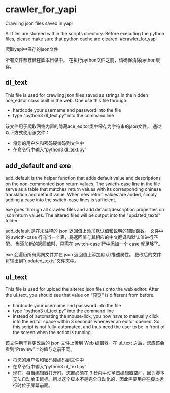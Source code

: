 # crawler_for_yapi
Crawling json files saved in yapi

All files are storeed within the scripts directory.
Before executing the python files, please make sure that python cache are cleared.
#crawler_for_yapi

爬取yapi中保存的json文件

所有文件都存储在脚本目录中。
在执行python文件之前，请确保清除python缓存。

dl_text
-
  This file is used for crawling json files saved as strings in the hidden ace_editor class built in the web.
  One use this file through:
  - hardcode your username and password into the file
  - type "python3 dl_text.py" into the command line

  该文件用于爬取网络内置的隐藏ace_editor类中保存为字符串的json文件。
  通过以下方式使用该文件：
  - 将您的用户名和密码硬编码到文件中
  - 在命令行中输入“python3 dl_text.py”

add_default and exe
-
add_default is the helper function that adds default value and descriptions on the non-commented json return values.
The swicth-case line in the file serve as a table that matches return values with its corresponding chinese translation and default value.
When new return values are added, simply adding a case into the switch-case lines is sufficient.

exe goes through all crawled files and add default/description properties on json return values.
The altered files will be output into the "updated_texts" folder.

add_default 是在未注释的 json 返回值上添加默认值和说明的辅助函数。
文件中的 swicth-case 行充当一个表，将返回值与其相应的中文翻译和默认值进行匹配。
当添加新的返回值时，只需在 switch-case 行中添加一个 case 就足够了。

exe 会遍历所有爬网文件并在 json 返回值上添加默认/描述属性。
更改后的文件将输出到“updated_texts”文件夹中。

ul_text
-
  This file is used for upload the altered json files onto the web editor. After the ul_text, you should see that value on "预览" is different from before.
  - hardcode your username and password into the file
  - type "python3 ul_text.py" into the command line
  - instead of automating the mouse-lick, you now have to manually click into the editor space within 3 seconds whenever an editor opened. So this script is not fully-automated, and thus need the user to be in front of the screen when the script is running.

  该文件用于将更改后的 json 文件上传到 Web 编辑器。在 ul_text 之后，您应该会看到“Preview”上的值与之前不同。
  - 将您的用户名和密码硬编码到文件中
  - 在命令行中输入“python3 ul_text.py”
  - 现在，每当编辑器打开时，您都必须在 3 秒内手动单击编辑器空间，因为脚本无法自动单击鼠标。所以这个脚本不是完全自动化的，因此需要用户在脚本运行时位于屏幕前面。


